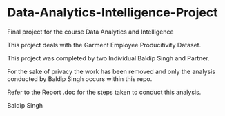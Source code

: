 # Data-Analytics-Intelligence-Project
Final project for the course Data Analytics and Intelligence 


This project deals with the Garment Employee Producitivity Dataset.

This project was completed by two Individual Baldip Singh and Partner.

For the sake of privacy the work has been removed and only the analysis conducted by Baldip Singh occurs within this repo.

Refer to the Report .doc for the steps taken to conduct this analysis. 


Baldip Singh
